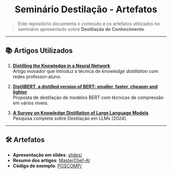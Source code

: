 <h1 align="center">Seminário Destilação - Artefatos</h1>

> Este repositório documenta o conteúdo e os artefatos utilizados no seminário apresentado sobre **Destilação de Conhecimento**.

---
## 📚 Artigos Utilizados

1. **[Distilling the Knowledge in a Neural Network](https://arxiv.org/abs/1503.02531)**  
   Artigo inovador que introduz a técnica de *knowledge distillation* com redes professor-aluno.

2. **[DistilBERT, a distilled version of BERT: smaller, faster, cheaper and lighter](https://arxiv.org/abs/1910.01108)**    
   Proposta de destilação de modelos BERT com técnicas de compressão em vários níveis.

3. **[A Survey on Knowledge Distillation of Large Language Models](https://arxiv.org/html/2402.13116v4)**   
   Pesquisa completa sobre Destilação em LLMs (2024).

---
## 🛠️ Artefatos

- **Apresentação em slides**: [slides/](...)
- **Resumo dos artigos**: [MasterChef-AI](https://agents4good.github.io/MasterChef-AI/content/destilacao/)
- **Código de exemplo**: [POSCOMP/](POSCOMP/)
